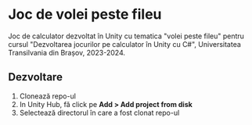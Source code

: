 # Joc de volei peste fileu

Joc de calculator dezvoltat în Unity cu tematica "volei peste fileu" pentru cursul "Dezvoltarea jocurilor pe calculator în Unity cu C#", Universitatea Transilvania din Brașov, 2023-2024.

## Dezvoltare

1. Clonează repo-ul
2. In Unity Hub, fă click pe **Add > Add project from disk**
3. Selectează directorul în care a fost clonat repo-ul
